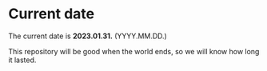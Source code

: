 # Current date

The current date is **2023.01.31.** (YYYY.MM.DD.)

This repository will be good when the world ends, so we will know how long it lasted.